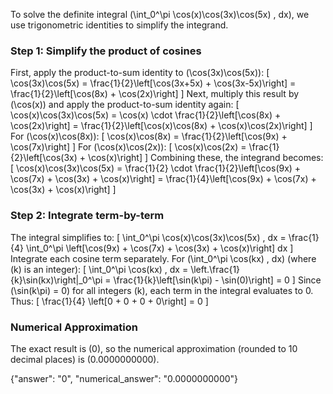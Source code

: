 

To solve the definite integral \(\int_0^\pi \cos(x)\cos(3x)\cos(5x) \, dx\), we use trigonometric identities to simplify the integrand.

### Step 1: Simplify the product of cosines
First, apply the product-to-sum identity to \(\cos(3x)\cos(5x)\):
\[
\cos(3x)\cos(5x) = \frac{1}{2}\left[\cos(3x+5x) + \cos(3x-5x)\right] = \frac{1}{2}\left[\cos(8x) + \cos(2x)\right]
\]
Next, multiply this result by \(\cos(x)\) and apply the product-to-sum identity again:
\[
\cos(x)\cos(3x)\cos(5x) = \cos(x) \cdot \frac{1}{2}\left[\cos(8x) + \cos(2x)\right] = \frac{1}{2}\left[\cos(x)\cos(8x) + \cos(x)\cos(2x)\right]
\]
For \(\cos(x)\cos(8x)\):
\[
\cos(x)\cos(8x) = \frac{1}{2}\left[\cos(9x) + \cos(7x)\right]
\]
For \(\cos(x)\cos(2x)\):
\[
\cos(x)\cos(2x) = \frac{1}{2}\left[\cos(3x) + \cos(x)\right]
\]
Combining these, the integrand becomes:
\[
\cos(x)\cos(3x)\cos(5x) = \frac{1}{2} \cdot \frac{1}{2}\left[\cos(9x) + \cos(7x) + \cos(3x) + \cos(x)\right] = \frac{1}{4}\left[\cos(9x) + \cos(7x) + \cos(3x) + \cos(x)\right]
\]

### Step 2: Integrate term-by-term
The integral simplifies to:
\[
\int_0^\pi \cos(x)\cos(3x)\cos(5x) \, dx = \frac{1}{4} \int_0^\pi \left[\cos(9x) + \cos(7x) + \cos(3x) + \cos(x)\right] dx
\]
Integrate each cosine term separately. For \(\int_0^\pi \cos(kx) \, dx\) (where \(k\) is an integer):
\[
\int_0^\pi \cos(kx) \, dx = \left.\frac{1}{k}\sin(kx)\right|_0^\pi = \frac{1}{k}\left[\sin(k\pi) - \sin(0)\right] = 0
\]
Since \(\sin(k\pi) = 0\) for all integers \(k\), each term in the integral evaluates to 0. Thus:
\[
\frac{1}{4} \left[0 + 0 + 0 + 0\right] = 0
\]

### Numerical Approximation
The exact result is \(0\), so the numerical approximation (rounded to 10 decimal places) is \(0.0000000000\).

{"answer": "0", "numerical_answer": "0.0000000000"}